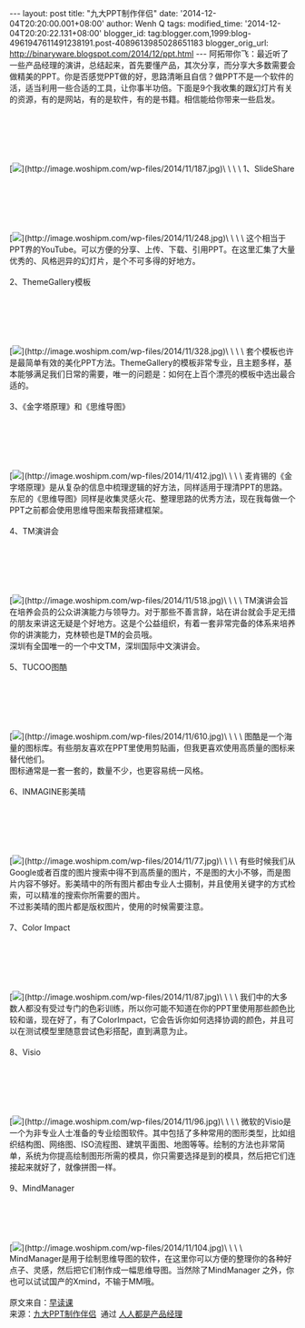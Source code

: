 --- layout: post title: "九大PPT制作伴侣" date:
'2014-12-04T20:20:00.001+08:00' author: Wenh Q tags: modified\_time:
'2014-12-04T20:20:22.131+08:00' blogger\_id:
tag:blogger.com,1999:blog-4961947611491238191.post-4089613985028651183
blogger\_orig\_url: http://binaryware.blogspot.com/2014/12/ppt.html ---
阿拓带你飞：最近听了一些产品经理的演讲，总结起来，首先要懂产品，其次分享，而分享大多数需要会做精美的PPT。你是否感觉PPT做的好，思路清晰且自信？做PPT不是一个软件的活，适当利用一些合适的工具，让你事半功倍。下面是9个我收集的跟幻灯片有关的资源，有的是网站，有的是软件，有的是书籍。相信能给你带来一些启发。\
\
[](http://image.woshipm.com/wp-files/2014/11/187.jpg)\
\
\
[](http://image.woshipm.com/wp-files/2014/11/187.jpg)\
\
[![](https://images-blogger-opensocial.googleusercontent.com/gadgets/proxy?url=http%3A%2F%2Fimage.woshipm.com%2Fwp-files%2F2014%2F11%2F187.jpg&container=blogger&gadget=a&rewriteMime=image%2F*)](http://image.woshipm.com/wp-files/2014/11/187.jpg)\
\
\
\
1、SlideShare\
\
[](http://image.woshipm.com/wp-files/2014/11/248.jpg)\
\
\
[](http://image.woshipm.com/wp-files/2014/11/248.jpg)\
\
[![](https://images-blogger-opensocial.googleusercontent.com/gadgets/proxy?url=http%3A%2F%2Fimage.woshipm.com%2Fwp-files%2F2014%2F11%2F248.jpg&container=blogger&gadget=a&rewriteMime=image%2F*)](http://image.woshipm.com/wp-files/2014/11/248.jpg)\
\
\
\
这个相当于PPT界的YouTube。可以方便的分享、上传、下载、引用PPT。在这里汇集了大量优秀的、风格迥异的幻灯片，是个不可多得的好地方。\
\
2、ThemeGallery模板\
\
[](http://image.woshipm.com/wp-files/2014/11/328.jpg)\
\
\
[](http://image.woshipm.com/wp-files/2014/11/328.jpg)\
\
[![](https://images-blogger-opensocial.googleusercontent.com/gadgets/proxy?url=http%3A%2F%2Fimage.woshipm.com%2Fwp-files%2F2014%2F11%2F328.jpg&container=blogger&gadget=a&rewriteMime=image%2F*)](http://image.woshipm.com/wp-files/2014/11/328.jpg)\
\
\
\
套个模板也许是最简单有效的美化PPT方法。ThemeGallery的模板非常专业，且主题多样，基本能够满足我们日常的需要，唯一的问题是：如何在上百个漂亮的模板中选出最合适的。\
\
3、《金字塔原理》和《思维导图》\
\
[](http://image.woshipm.com/wp-files/2014/11/412.jpg)\
\
\
[](http://image.woshipm.com/wp-files/2014/11/412.jpg)\
\
[![](https://images-blogger-opensocial.googleusercontent.com/gadgets/proxy?url=http%3A%2F%2Fimage.woshipm.com%2Fwp-files%2F2014%2F11%2F412.jpg&container=blogger&gadget=a&rewriteMime=image%2F*)](http://image.woshipm.com/wp-files/2014/11/412.jpg)\
\
\
\
麦肯锡的《金字塔原理》是从复杂的信息中梳理逻辑的好方法，同样适用于理清PPT的思路。\
东尼的《思维导图》同样是收集灵感火花、整理思路的优秀方法，现在我每做一个PPT之前都会使用思维导图来帮我搭建框架。\
\
4、TM演讲会\
\
[](http://image.woshipm.com/wp-files/2014/11/518.jpg)\
\
\
[](http://image.woshipm.com/wp-files/2014/11/518.jpg)\
\
[![](https://images-blogger-opensocial.googleusercontent.com/gadgets/proxy?url=http%3A%2F%2Fimage.woshipm.com%2Fwp-files%2F2014%2F11%2F518.jpg&container=blogger&gadget=a&rewriteMime=image%2F*)](http://image.woshipm.com/wp-files/2014/11/518.jpg)\
\
\
\
TM演讲会旨在培养会员的公众讲演能力与领导力。对于那些不善言辞，站在讲台就会手足无措的朋友来讲这无疑是个好地方。这是个公益组织，有着一套非常完备的体系来培养你的讲演能力，克林顿也是TM的会员哦。\
深圳有全国唯一的一个中文TM，深圳国际中文演讲会。\
\
5、TUCOO图酷\
\
[](http://image.woshipm.com/wp-files/2014/11/610.jpg)\
\
\
[](http://image.woshipm.com/wp-files/2014/11/610.jpg)\
\
[![](https://images-blogger-opensocial.googleusercontent.com/gadgets/proxy?url=http%3A%2F%2Fimage.woshipm.com%2Fwp-files%2F2014%2F11%2F610.jpg&container=blogger&gadget=a&rewriteMime=image%2F*)](http://image.woshipm.com/wp-files/2014/11/610.jpg)\
\
\
\
图酷是一个海量的图标库。有些朋友喜欢在PPT里使用剪贴画，但我更喜欢使用高质量的图标来替代他们。\
图标通常是一套一套的，数量不少，也更容易统一风格。\
\
6、INMAGINE影美晴\
\
[](http://image.woshipm.com/wp-files/2014/11/77.jpg)\
\
\
[](http://image.woshipm.com/wp-files/2014/11/77.jpg)\
\
[![](https://images-blogger-opensocial.googleusercontent.com/gadgets/proxy?url=http%3A%2F%2Fimage.woshipm.com%2Fwp-files%2F2014%2F11%2F77.jpg&container=blogger&gadget=a&rewriteMime=image%2F*)](http://image.woshipm.com/wp-files/2014/11/77.jpg)\
\
\
\
有些时候我们从Google或者百度的图片搜索中得不到高质量的图片，不是图的大小不够，而是图片内容不够好。影美晴中的所有图片都由专业人士摄制，并且使用关键字的方式检索，可以精准的搜索你所需要的图片。\
不过影美晴的图片都是版权图片，使用的时候需要注意。\
\
7、Color Impact\
\
[](http://image.woshipm.com/wp-files/2014/11/87.jpg)\
\
\
[](http://image.woshipm.com/wp-files/2014/11/87.jpg)\
\
[![](https://images-blogger-opensocial.googleusercontent.com/gadgets/proxy?url=http%3A%2F%2Fimage.woshipm.com%2Fwp-files%2F2014%2F11%2F87.jpg&container=blogger&gadget=a&rewriteMime=image%2F*)](http://image.woshipm.com/wp-files/2014/11/87.jpg)\
\
\
\
我们中的大多数人都没有受过专门的色彩训练，所以你可能不知道在你的PPT里使用那些颜色比较和谐，现在好了，有了ColorImpact，它会告诉你如何选择协调的颜色，并且可以在测试模型里随意尝试色彩搭配，直到满意为止。\
\
8、Visio\
\
[](http://image.woshipm.com/wp-files/2014/11/96.jpg)\
\
\
[](http://image.woshipm.com/wp-files/2014/11/96.jpg)\
\
[![](https://images-blogger-opensocial.googleusercontent.com/gadgets/proxy?url=http%3A%2F%2Fimage.woshipm.com%2Fwp-files%2F2014%2F11%2F96.jpg&container=blogger&gadget=a&rewriteMime=image%2F*)](http://image.woshipm.com/wp-files/2014/11/96.jpg)\
\
\
\
微软的Visio是一个为非专业人士准备的专业绘图软件。其中包括了多种常用的图形类型，比如组织结构图、网络图、ISO流程图、建筑平面图、地图等等。绘制的方法也非常简单，系统为你提高绘制图形所需的模具，你只需要选择是到的模具，然后把它们连接起来就好了，就像拼图一样。\
\
9、MindManager\
[](http://image.woshipm.com/wp-files/2014/11/104.jpg)\
\
\
[](http://image.woshipm.com/wp-files/2014/11/104.jpg)\
\
[![](https://images-blogger-opensocial.googleusercontent.com/gadgets/proxy?url=http%3A%2F%2Fimage.woshipm.com%2Fwp-files%2F2014%2F11%2F104.jpg&container=blogger&gadget=a&rewriteMime=image%2F*)](http://image.woshipm.com/wp-files/2014/11/104.jpg)\
\
\
\
MindManager是用于绘制思维导图的软件，在这里你可以方便的整理你的各种好点子、灵感，然后把它们制作成一幅思维导图。当然除了MindManager
之外，你也可以试试国产的Xmind，不输于MM哦。\
\
原文来自：[早读课](http://zaodula.com/archives/11657.html)
\
来源：[九大PPT制作伴侣](http://www.woshipm.com/pmd/122877.html)  通过 [人人都是产品经理](http://www.woshipm.com/)
